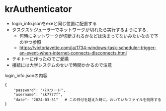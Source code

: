 # krAuthenticator
- login_info.jsonをexeと同じ位置に配置する
- タスクスケジューラーでネットワークが切れたら実行するようにする．
    - 何時にネットワークが切断されるかなどは決まってないみたいなので下のやつ参照
    - https://victoriavette.com/ja/1734-windows-task-scheduler-trigger-an-event-when-internet-connects-disconnects.html 
- テキトーに作ったのでご愛嬌
- 接続には大学システムのせいで時間かかるので注意

login_info.jsonの内容
```
{
    "password": "パスワード", 
    "username": "sk7777f", 
    "date": "2024-03-31"   # この日付を超えた時に，おいていたファイルを削除する
}
```
